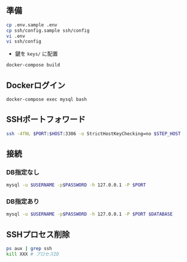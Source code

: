 ## 準備
```sh
cp .env.sample .env
cp ssh/config.sample ssh/config
vi .env
vi ssh/config
```

* 鍵を `keys/` に配置

```sh
docker-compose build
```

## Dockerログイン
```sh
docker-compose exec mysql bash
```

## SSHポートフォワード
```sh
ssh -4fNL $PORT:$HOST:3306 -o StrictHostKeyChecking=no $STEP_HOST
```

## 接続
### DB指定なし
```sh
mysql -u $USERNAME -p$PASSWORD -h 127.0.0.1 -P $PORT
```

### DB指定あり
```sh
mysql -u $USERNAME -p$PASSWORD -h 127.0.0.1 -P $PORT $DATABASE
```

## SSHプロセス削除
```sh
ps aux | grep ssh
kill XXX # プロセスID
```
